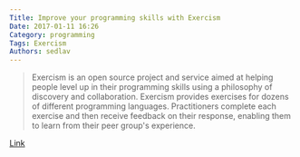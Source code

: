 ```yaml
---
Title: Improve your programming skills with Exercism
Date: 2017-01-11 16:26
Category: programming
Tags: Exercism
Authors: sedlav
---
```


> Exercism is an open source project and service aimed at helping people level up in their programming skills using a philosophy of discovery and collaboration. Exercism provides exercises for dozens of different programming languages. Practitioners complete each exercise and then receive feedback on their response, enabling them to learn from their peer group's experience.

[Link](https://opensource.com/article/17/1/exercism-learning-programming)
